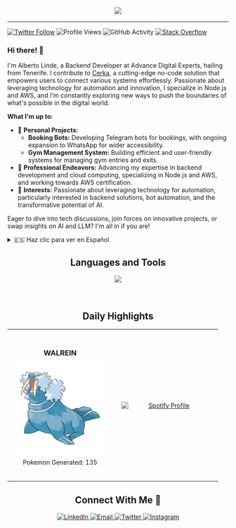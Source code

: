 <p align="center">
  <a href="https://git.io/typing-svg">
    <img src="https://readme-typing-svg.herokuapp.com?size=32&weigth=600&duration=1500&color=%0F749AFF&center=true&vCenter=true&multiline=true&width=650&height=150&repeat=false&lines=Hi%2C+I'm+Alberto+Linde;I'm+a+Backend+Developer...;Specializing+in+Node.js+and+AWS" />
  </a>
</p>


<hr>

[![Twitter Follow](https://img.shields.io/twitter/follow/AlberALinde?style=for-the-badge&logo=twitter)](https://twitter.com/AlberALinde)
![Profile Views](https://komarev.com/ghpvc/?username=AlbertoLinde&style=for-the-badge) 
![GitHub Activity](https://img.shields.io/github/last-commit/AlbertoLinde/AlbertoLinde?style=for-the-badge)
[![Stack Overflow](https://img.shields.io/badge/StackOverflow-Profile-orange?style=for-the-badge&logo=stackoverflow)](https://stackoverflow.com/users/10771909/alberto-linde)

### Hi there! 👋

I'm Alberto Linde, a Backend Developer at Advance Digital Experts, hailing from Tenerife.
I contribute to [Cerka](https://cerka.io), a cutting-edge no-code solution that empowers users to connect various systems effortlessly.
Passionate about leveraging technology for automation and innovation, I specialize in Node.js and AWS,
and I'm constantly exploring new ways to push the boundaries of what's possible in the digital world.

**What I'm up to:**
- 🔭 **Personal Projects:**
    - **Booking Bots:** Developing Telegram bots for bookings, with ongoing expansion to WhatsApp for wider accessibility.
    - **Gym Management System:** Building efficient and user-friendly systems for managing gym entries and exits.
-  💼 **Professional Endeavors:** Advancing my expertise in backend development and cloud computing, specializing in Node.js and AWS, and working towards AWS certification.
- 💬 **Interests:** Passionate about leveraging technology for automation, particularly interested in backend solutions, bot automation, and the transformative potential of AI.

Eager to dive into tech discussions, join forces on innovative projects, or swap insights on AI and LLM? I'm all in if you are!

<details>
<summary>🇪🇸 Haz clic para ver en Español</summary>

## Acerca de mí 🌟

### ¡Hola! 👋

Soy Alberto Linde, un Desarrollador Backend y Squad Lead en Advance Digital Experts, originario de Tenerife. En Advance Digital Experts, contribuyo a [Cerka](https://cerka.io), una solución non-code que permite a los usuarios conectar diversos sistemas sin esfuerzo. Apasionado por aprovechar la tecnología para la automatización y la innovación, me especializo en Node.js y AWS. Estoy constantemente explorando nuevas formas de ampliar los límites de lo posible en el mundo digital.

**En lo que estoy:**
- 🎓 **Proyectos Personales:**
    - **Bots de Reservas:** Desarrollando bots de Telegram para reservas, con un proyecto en marcha para expandir su funcionalidad a WhatsApp, buscando una mayor accesibilidad.
    - **Sistema de Gestión para Gimnasios:** Creando sistemas eficientes y amigables para gestionar las entradas y salidas de los gimnasios.
- 💼 **Trayectoria Profesional:** Avanzando en mi experiencia en desarrollo backend y computación en la nube, especializándome en Node.js y AWS, y trabajando hacia la certificación de AWS.
- 💬 **Intereses:** Apasionado por la tecnología como herramienta de automatización, especialmente interesado en soluciones backend, automatización con bots y el potencial transformador de la IA.

¿Te apetece sumergirte en discusiones tecnológicas, unir fuerzas en proyectos innovadores o intercambiar conocimientos sobre IA y LLM? ¡Estoy dispuesto si tú lo estás!

</details>

<h2 align="center">Languages and Tools</h2>
<p align="center">
  <img width="500px" src="https://skillicons.dev/icons?i=nodejs,javascript,java,express,spring,postgresql,redis,docker,aws,github,jest,bots,postman,webstorm&perline=7" />
</p>
<br/>

<h2 align="center">Daily Highlights</h2>
<table style="width: 800px; margin: 0 auto;">
  <tr>
    <td style="text-align: center; padding: 20px; width: 50%;">
<!-- POKEMON START -->
<!--  <div style="text-align: center; padding: 20px;">-->
    <h3>WALREIN</h3>
    <img src="https://raw.githubusercontent.com/PokeAPI/sprites/master/sprites/pokemon/other/official-artwork/365.png" alt="WALREIN" width="200" style="display: block; margin: 0 auto;" />
    <p style="font-size: 14px;">Pokemon Generated: 135</p>
<!--  </div>-->
<!-- POKEMON END -->
    <td style="text-align: center; padding: 20px; width: 50%;">
      <a href="https://github.com/kittinan/spotify-github-profile">
        <img src="https://spotify-github-profile.vercel.app/api/view?uid=albertoabreulinde&cover_image=true&theme=compact&show_offline=false&background_color=121212&interchange=false" alt="Spotify Profile" width="200" style="display: block; margin: 0 auto;">
      </a>
    </td>
  </tr>
</table>

## <div align="center">Connect With Me 🤝</div>
<div align="center">
  <a href="https://www.linkedin.com/in/albertolinde" target="_blank">
    <img src="https://img.shields.io/badge/LinkedIn-0077B5?style=for-the-badge&logo=linkedin&logoColor=white" alt="LinkedIn" style="margin-bottom: 5px;" />
  </a>

  <a href="mailto:abreulindealberto@gmail.com" target="_blank">
    <img src="https://img.shields.io/badge/Email-D14836?style=for-the-badge&logo=gmail&logoColor=white" alt="Email" style="margin-bottom: 5px;" />
  </a>

  <a href="https://twitter.com/AlberALinde" target="_blank">
    <img src="https://img.shields.io/badge/Twitter-1DA1F2?style=for-the-badge&logo=twitter&logoColor=white" alt="Twitter" style="margin-bottom: 5px;" />
  </a>

  <a href="https://www.instagram.com/alberlinde" target="_blank">
    <img src="https://img.shields.io/badge/Instagram-E4405F?style=for-the-badge&logo=instagram&logoColor=white" alt="Instagram" style="margin-bottom: 5px;" />
  </a>
</div>
